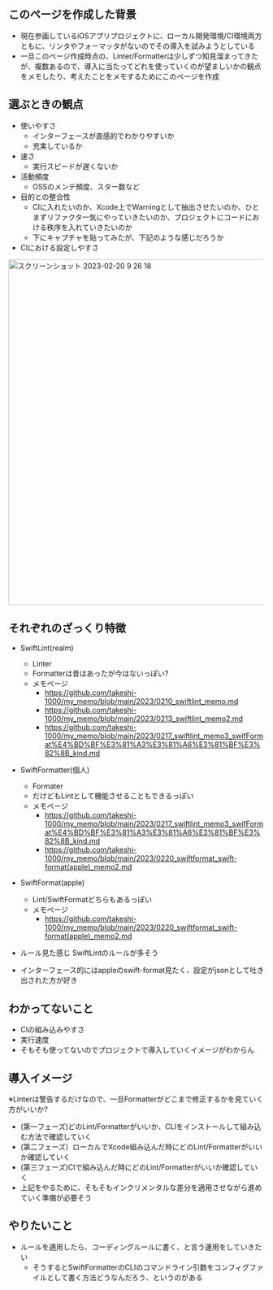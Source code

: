 ## このページを作成した背景

- 現在参画しているiOSアプリプロジェクトに、ローカル開発環境/CI環境両方ともに、リンタやフォーマッタがないのでその導入を試みようとしている
- 一旦このページ作成時点の、Linter/Formatterは少しずつ知見溜まってきたが、複数あるので、導入に当たってどれを使っていくのが望ましいかの観点をメモしたり、考えたことをメモするためにこのページを作成

## 選ぶときの観点

- 使いやすさ
  - インターフェースが直感的でわかりやすいか
  - 充実しているか
- 速さ
  - 実行スピードが遅くないか
- 活動頻度
  - OSSのメンテ頻度、スター数など
- 目的との整合性
  - CIに入れたいのか、Xcode上でWarningとして抽出させたいのか、ひとまずリファクタ一気にやっていきたいのか、プロジェクトにコードにおける秩序を入れていきたいのか
  - 下にキャプチャを貼ってみたが、下記のような感じだろうか
- CIにおける設定しやすさ

<img width="680" alt="スクリーンショット 2023-02-20 9 26 18" src="https://user-images.githubusercontent.com/16571394/219984748-4e62ce40-9ebf-4b11-9df8-067fad369bf2.png">

## それぞれのざっくり特徴

- SwiftLint(realm)
  - Linter
  - Formatterは昔はあったが今はないっぽい?
  - メモページ 
    - https://github.com/takeshi-1000/my_memo/blob/main/2023/0210_swiftlint_memo.md
    - https://github.com/takeshi-1000/my_memo/blob/main/2023/0213_swiftlint_memo2.md
    - https://github.com/takeshi-1000/my_memo/blob/main/2023/0217_swiftlint_memo3_swifFormat%E4%BD%BF%E3%81%A3%E3%81%A6%E3%81%BF%E3%82%8B_kind.md
- SwiftFormatter(個人)
  - Formater
  - だけどもLintとして機能させることもできるっぽい
  - メモページ
    - https://github.com/takeshi-1000/my_memo/blob/main/2023/0217_swiftlint_memo3_swifFormat%E4%BD%BF%E3%81%A3%E3%81%A6%E3%81%BF%E3%82%8B_kind.md
    - https://github.com/takeshi-1000/my_memo/blob/main/2023/0220_swiftformat_swift-format(apple)_memo2.md
- SwiftFormat(apple)
  - Lint/SwiftFormatどちらもあるっぽい
  - メモページ
    - https://github.com/takeshi-1000/my_memo/blob/main/2023/0220_swiftformat_swift-format(apple)_memo2.md

- ルール見た感じ SwiftLintのルールが多そう
- インターフェース的にはappleのswift-format見たく、設定がjsonとして吐き出された方が好き

## わかってないこと

- CIの組み込みやすさ
- 実行速度
- そもそも使ってないのでプロジェクトで導入していくイメージがわからん

## 導入イメージ

※Linterは警告するだけなので、一旦Formatterがどこまで修正するかを見ていく方がいいか?

- (第一フェーズ)どのLint/Formatterがいいか、CLIをインストールして組み込む方法で確認していく
- (第二フェーズ）ローカルでXcode組み込んだ時にどのLint/Formatterがいいか確認していく
- (第三フェーズ)CIで組み込んだ時にどのLint/Formatterがいいか確認していく
- 上記をやるために、そもそもインクリメンタルな差分を適用させながら進めていく準備が必要そう

## やりたいこと

- ルールを適用したら、コーディングルールに書く、と言う運用をしていきたい
  - そうするとSwiftFormatterのCLIのコマンドライン引数をコンフィグファイルとして書く方法どうなんだろう、というのがある

